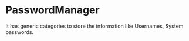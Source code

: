 # PasswordManager
It has generic categories to store the information like Usernames, System passwords.
